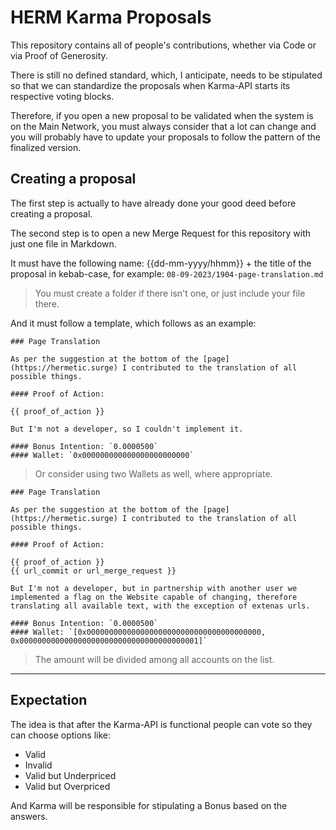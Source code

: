 # HERM Karma Proposals

This repository contains all of people's contributions, whether via Code or via Proof of Generosity.

There is still no defined standard, which, I anticipate, needs to be stipulated so that we can standardize the proposals when Karma-API starts its respective voting blocks.

Therefore, if you open a new proposal to be validated when the system is on the Main Network, you must always consider that a lot can change and you will probably have to update your proposals to follow the pattern of the finalized version.

## Creating a proposal

The first step is actually to have already done your good deed before creating a proposal.

The second step is to open a new Merge Request for this repository with just one file in Markdown.

It must have the following name: {{dd-mm-yyyy/hhmm}} + the title of the proposal in kebab-case, for example: `08-09-2023/1904-page-translation.md`

> You must create a folder if there isn't one, or just include your file there.

And it must follow a template, which follows as an example:

```
### Page Translation

As per the suggestion at the bottom of the [page](https://hermetic.surge) I contributed to the translation of all possible things.

#### Proof of Action:

{{ proof_of_action }}

But I'm not a developer, so I couldn't implement it.

#### Bonus Intention: `0.0000500`
#### Wallet: `0x000000000000000000000000`
```

> Or consider using two Wallets as well, where appropriate.

```
### Page Translation

As per the suggestion at the bottom of the [page](https://hermetic.surge) I contributed to the translation of all possible things.

#### Proof of Action:

{{ proof_of_action }}
{{ url_commit or url_merge_request }}

But I'm not a developer, but in partnership with another user we implemented a flag on the Website capable of changing, therefore translating all available text, with the exception of extenas urls.

#### Bonus Intention: `0.0000500`
#### Wallet: `[0x000000000000000000000000000000000000000, 0x0000000000000000000000000000000000000001]`
```

> The amount will be divided among all accounts on the list.

---

## Expectation

The idea is that after the Karma-API is functional people can vote so they can choose options like:

- Valid
- Invalid
- Valid but Underpriced
- Valid but Overpriced

And Karma will be responsible for stipulating a Bonus based on the answers.